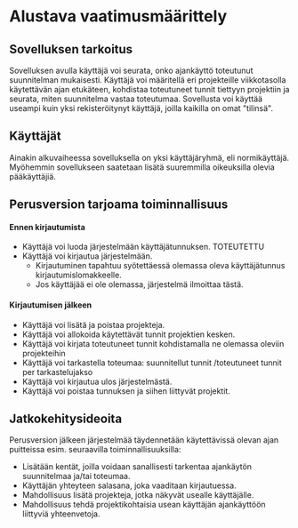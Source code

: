 # Alustava vaatimusmäärittely

## Sovelluksen tarkoitus
Sovelluksen avulla käyttäjä voi seurata, onko ajankäyttö toteutunut suunnitelman mukaisesti. Käyttäjä voi määritellä eri projekteille viikkotasolla käytettävän ajan etukäteen, kohdistaa toteutuneet tunnit tiettyyn projektiin ja seurata, miten suunnitelma vastaa toteutumaa. 
Sovellusta voi käyttää useampi kuin yksi rekisteröitynyt käyttäjä, joilla kaikilla on omat "tilinsä". 


## Käyttäjät
Ainakin alkuvaiheessa sovelluksella on yksi käyttäjäryhmä, eli normikäyttäjä. Myöhemmin sovellukseen saatetaan lisätä suuremmilla oikeuksilla olevia pääkäyttäjiä. 

## Perusversion tarjoama toiminnallisuus

#### Ennen kirjautumista
* Käyttäjä voi luoda järjestelmään käyttäjätunnuksen. TOTEUTETTU 
* Käyttäjä voi kirjautua järjestelmään.
	* Kirjautuminen tapahtuu syötettäessä olemassa oleva käyttäjätunnus kirjautumislomakkeelle. 
	* Jos käyttäjää ei ole olemassa, järjestelmä ilmoittaa tästä. 

#### Kirjautumisen jälkeen 
* Käyttäjä voi lisätä ja poistaa projekteja. 
* Käyttäjä voi allokoida käytettävät tunnit projektien kesken. 
* Käyttäjä voi kirjata toteutuneet tunnit kohdistamalla ne olemassa oleviin projekteihin 
* Käyttäjä voi tarkastella toteumaa: suunnitellut tunnit /toteutuneet tunnit per tarkastelujakso
* Käyttäjä voi kirjautua ulos järjestelmästä. 
* Käyttäjä voi poistaa tunnuksen ja siihen liittyvät projektit.

## Jatkokehitysideoita
Perusversion jälkeen järjestelmää täydennetään käytettävissä olevan ajan puitteissa esim. seuraavilla toiminnallisuuksilla:
* Lisätään kentät, joilla voidaan sanallisesti tarkentaa ajankäytön suunnitelmaa ja/tai toteumaa.
* Käyttäjän yhteyteen salasana, joka vaaditaan kirjautuessa. 
* Mahdollisuus lisätä projekteja, jotka näkyvät usealle käyttäjälle. 
* Mahdollisuus tehdä projektikohtaisia usean käyttäjän ajankäyttöön liittyviä yhteenvetoja. 


